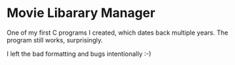 # Movie Libarary Manager

One of my first C programs I created, which dates back multiple years. The program still works, surprisingly.

I left the bad formatting and bugs intentionally :-)
